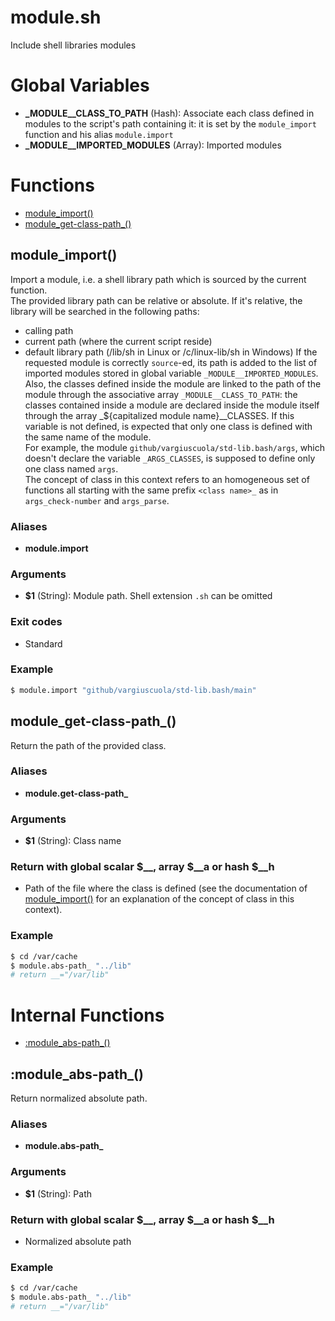 # module.sh

Include shell libraries modules

# Global Variables

* **\_MODULE__CLASS_TO_PATH** (Hash): Associate each class defined in modules to the script's path containing it: it is set by the `module_import` function and his alias `module.import`
* **\_MODULE__IMPORTED_MODULES** (Array): Imported modules


# Functions
* [module_import()](#module_import)
* [module_get-class-path_()](#module_get-class-path_)


## module_import()

Import a module, i.e. a shell library path which is sourced by the current function.  
  The provided library path can be relative or absolute. If it's relative, the library will be searched in the following paths:
  * calling path
  * current path (where the current script reside)
  * default library path (/lib/sh in Linux or /c/linux-lib/sh in Windows)
  If the requested module is correctly `source`-ed, its path is added to the list of imported modules stored in global variable `_MODULE__IMPORTED_MODULES`.
  Also, the classes defined inside the module are linked to the path of the module through the associative array `_MODULE__CLASS_TO_PATH`: the classes contained inside a module are declared
  inside the module itself through the array _${capitalized module name}__CLASSES. If this variable is not defined, is expected that only one class is defined with the same name of the module.  
  For example, the module `github/vargiuscuola/std-lib.bash/args`, which doesn't declare the variable `_ARGS_CLASSES`, is supposed to define only one class named `args`.  
  The concept of class in this context refers to an homogeneous set of functions all starting with the same prefix `<class name>_` as in `args_check-number` and `args_parse`.

### Aliases

* **module.import**

### Arguments

* **$1** (String): Module path. Shell extension `.sh` can be omitted

### Exit codes

* Standard

### Example

```bash
$ module.import "github/vargiuscuola/std-lib.bash/main"
```

## module_get-class-path_()

Return the path of the provided class.

### Aliases

* **module.get-class-path_**

### Arguments

* **$1** (String): Class name

### Return with global scalar $__, array $__a or hash $__h

* Path of the file where the class is defined (see the documentation of [module_import()](#module_import) for an explanation of the concept of class in this context).

### Example

```bash
$ cd /var/cache
$ module.abs-path_ "../lib"
# return __="/var/lib"
```



# Internal Functions
* [:module_abs-path_()](#module_abs-path_)


## :module_abs-path_()

Return normalized absolute path.

### Aliases

* **module.abs-path_**

### Arguments

* **$1** (String): Path

### Return with global scalar $__, array $__a or hash $__h

* Normalized absolute path

### Example

```bash
$ cd /var/cache
$ module.abs-path_ "../lib"
# return __="/var/lib"
```


